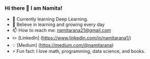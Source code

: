 ### Hi there 👋 I am Namita!

- 🔭 Currently learning Deep Learning.
- 🌱 Believe in learning and growing every day
- 📫 How to reach me: namitarana21@gmail.com
- ✏️ [LinkedIn] (https://www.linkedin.com/in/namitarana1/)
- 💡 [Medium] (https://medium.com/@namitarana)
- ⚡ Fun fact: I love math, programming, data science, and books.
